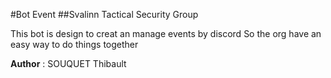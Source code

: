 #Bot Event
##Svalinn Tactical Security Group

This bot is design to creat an manage events by discord
So the org have an easy way to do things together

**Author** : SOUQUET Thibault

